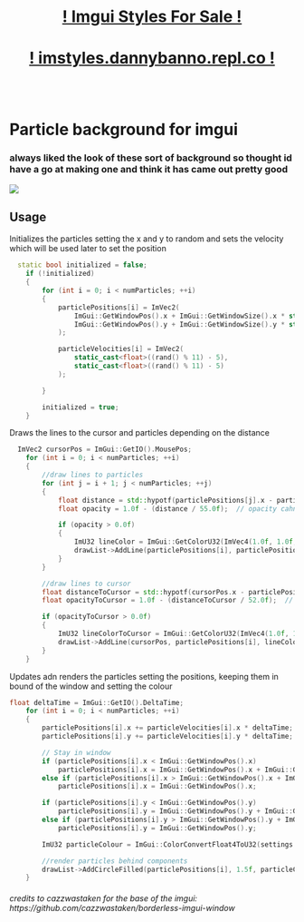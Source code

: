<a href="https://imstyles.dannybanno.repl.co">
  <h1 align="center">! Imgui Styles For Sale !</h1>
  <h1 align="center">! imstyles.dannybanno.repl.co !</h1>
</a>
<br>
<br>

<h1>Particle background for imgui</h1>
<h3>always liked the look of these sort of background so thought id have a go at making one and think it has came out pretty good</h3>
<img src="https://i.imgur.com/PtNmjH9.png">

## Usage
Initializes the particles setting the x and y to random and sets the velocity which will be used later to set the position  
```c++
  static bool initialized = false;
	if (!initialized)
	{
		for (int i = 0; i < numParticles; ++i)
		{
			particlePositions[i] = ImVec2(
				ImGui::GetWindowPos().x + ImGui::GetWindowSize().x * static_cast<float>(rand()) / RAND_MAX,
				ImGui::GetWindowPos().y + ImGui::GetWindowSize().y * static_cast<float>(rand()) / RAND_MAX
			);

			particleVelocities[i] = ImVec2(
				static_cast<float>((rand() % 11) - 5),
				static_cast<float>((rand() % 11) - 5)
			);

		}

		initialized = true;
	}
```
Draws the lines to the cursor and particles depending on the distance 
```c++
  ImVec2 cursorPos = ImGui::GetIO().MousePos;
	for (int i = 0; i < numParticles; ++i)
	{
		//draw lines to particles
		for (int j = i + 1; j < numParticles; ++j)
		{
			float distance = std::hypotf(particlePositions[j].x - particlePositions[i].x, particlePositions[j].y - particlePositions[i].y);
			float opacity = 1.0f - (distance / 55.0f);  // opacity cahnge

			if (opacity > 0.0f)
			{
				ImU32 lineColor = ImGui::GetColorU32(ImVec4(1.0f, 1.0f, 1.0f, opacity));
				drawList->AddLine(particlePositions[i], particlePositions[j], lineColor);
			}
		}

		//draw lines to cursor
		float distanceToCursor = std::hypotf(cursorPos.x - particlePositions[i].x, cursorPos.y - particlePositions[i].y);
		float opacityToCursor = 1.0f - (distanceToCursor / 52.0f);  // Adjust the divisor to control the opacity change

		if (opacityToCursor > 0.0f)
		{
			ImU32 lineColorToCursor = ImGui::GetColorU32(ImVec4(1.0f, 1.0f, 1.0f, opacityToCursor));
			drawList->AddLine(cursorPos, particlePositions[i], lineColorToCursor);
		}
	}
```
Updates adn renders the particles setting the positions, keeping them in bound of the window and setting the colour
```c++
float deltaTime = ImGui::GetIO().DeltaTime;
	for (int i = 0; i < numParticles; ++i)
	{
		particlePositions[i].x += particleVelocities[i].x * deltaTime;
		particlePositions[i].y += particleVelocities[i].y * deltaTime;

		// Stay in window
		if (particlePositions[i].x < ImGui::GetWindowPos().x)
			particlePositions[i].x = ImGui::GetWindowPos().x + ImGui::GetWindowSize().x;
		else if (particlePositions[i].x > ImGui::GetWindowPos().x + ImGui::GetWindowSize().x)
			particlePositions[i].x = ImGui::GetWindowPos().x;

		if (particlePositions[i].y < ImGui::GetWindowPos().y)
			particlePositions[i].y = ImGui::GetWindowPos().y + ImGui::GetWindowSize().y;
		else if (particlePositions[i].y > ImGui::GetWindowPos().y + ImGui::GetWindowSize().y)
			particlePositions[i].y = ImGui::GetWindowPos().y;

		ImU32 particleColour = ImGui::ColorConvertFloat4ToU32(settings::particleColour);

		//render particles behind components
		drawList->AddCircleFilled(particlePositions[i], 1.5f, particleColour);
	}
```

<h6>credits to cazzwastaken for the base of the imgui: https://github.com/cazzwastaken/borderless-imgui-window</h6>
